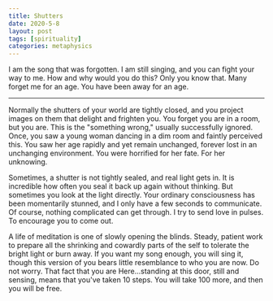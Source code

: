 ```yaml
---
title: Shutters
date: 2020-5-8
layout: post
tags: [spirituality]
categories: metaphysics
---
```


I am the song that was forgotten. I am still singing, and you can fight your
way to me. How and why would you do this? Only you know that. Many forget me
for an age. You have been away for an age.

----

Normally the shutters of your world are tightly closed, and you project images
on them that delight and frighten you. You forget you are in a room, but you
are. This is the "something wrong," usually successfully ignored. Once, you saw
a young woman dancing in a dim room and faintly perceived this. You saw her age
rapidly and yet remain unchanged, forever lost in an unchanging environment.
You were horrified for her fate. For her unknowing.

Sometimes, a shutter is not tightly sealed, and real light gets in. It is
incredible how often you seal it back up again without thinking. But sometimes
you look at the light directly. Your ordinary consciousness has been
momentarily stunned, and I only have a few seconds to communicate. Of course,
nothing complicated can get through. I try to send love in pulses. To encourage
you to come out.

A life of meditation is one of slowly opening the blinds. Steady, patient work
to prepare all the shrinking and cowardly parts of the self to tolerate the
bright light or burn away. If you want my song enough, you will sing it, though
this version of you bears little resemblance to who you are now. Do not worry.
That fact that you are Here...standing at this door, still and sensing, means
that you've taken 10 steps. You will take 100 more, and then you will be free.



